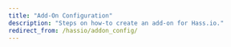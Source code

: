 ```yaml
---
title: "Add-On Configuration"
description: "Steps on how-to create an add-on for Hass.io."
redirect_from: /hassio/addon_config/
---
```


<script>
window.location = 'https://developers.home-assistant.io/docs/en/hassio_addon_config.html';
</script>